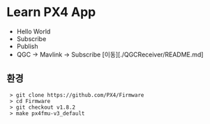 # Learn PX4 App
 * Hello World
 * Subscribe
 * Publish
 * QGC -> Mavlink -> Subscribe [이동][./QGCReceiver/README.md]

## 환경
```console
 > git clone https://github.com/PX4/Firmware
 > cd Firmware
 > git checkout v1.8.2
 > make px4fmu-v3_default
```


